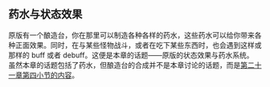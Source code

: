 ## 药水与状态效果

原版有一个酿造台，你在那里可以制造各种各样的药水，这些药水可以给你带来各种正面效果。同时，在与某些怪物战斗，或者在吃下某些东西时，也会遇到这样或那样的 buff 或者 debuff。这便是本章的话题——原版的状态效果与药水系统。  
虽然本章的话题包括了药水，但酿造台的合成并不是本章讨论的话题，而是[第二十一章第四小节的内容](../chapter-21/vanilla-brewing-stand.md)。
